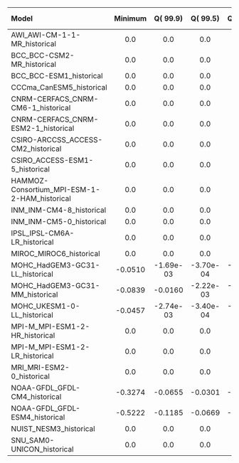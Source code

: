Model | Minimum | Q(   99.9) | Q(   99.5) | Q(   99.0) | Q(   95.0) | Q(   90.0) | Q(   75.0) | Q(   50.0) | Q(   25.0) | Q(   10.0) | Q(    5.0) | Q( 1.0000) | Q( 0.5000) | Q( 0.1000) | Maximum
 :-- |  :--:  |  :--:  |  :--:  |  :--:  |  :--:  |  :--:  |  :--:  |  :--:  |  :--:  |  :--:  |  :--:  |  :--:  |  :--:  |  :--:  |  :--: 
AWI_AWI-CM-1-1-MR_historical | 0.0 | 0.0 | 0.0 | 0.0 | 0.0 | 0.0 | 0.0 | 0.0 | 0.0 | 0.0 |     2.0 |    68.1 |    90.1 |   154.1 |  4.54e+04
BCC_BCC-CSM2-MR_historical | 0.0 | 0.0 | 0.0 | 0.0 | 0.0 | 0.0 | 0.0 |    14.7 |   999.9 |  1.00e+03 |  1.00e+03 |  1.00e+03 |  1.00e+03 |  1.00e+03 |  1.00e+03
BCC_BCC-ESM1_historical | 0.0 | 0.0 | 0.0 | 0.0 | 0.0 | 0.0 | 0.0 |     4.9 |   999.9 |  1.00e+03 |  1.00e+03 |  1.00e+03 |  1.00e+03 |  1.00e+03 |  1.00e+03
CCCma_CanESM5_historical | 0.0 | 0.0 | 0.0 | 0.0 | 0.0 | 0.0 | 0.0 | 0.0 | 0.0 |   100.0 |   100.0 |   133.1 |   212.4 |  4.24e+03 |  5.26e+03
CNRM-CERFACS_CNRM-CM6-1_historical | 0.0 | 0.0 | 0.0 | 0.0 | 0.0 | 0.0 | 0.0 |  0.4402 |  7.50e+05 |  7.50e+05 |  7.50e+05 |  7.51e+05 |  7.51e+05 |  7.52e+05 |  7.54e+05
CNRM-CERFACS_CNRM-ESM2-1_historical | 0.0 | 0.0 | 0.0 | 0.0 | 0.0 | 0.0 | 0.0 |  0.0430 |  7.50e+05 |  7.50e+05 |  7.50e+05 |  7.51e+05 |  7.51e+05 |  7.53e+05 |  7.62e+05
CSIRO-ARCCSS_ACCESS-CM2_historical | 0.0 | 0.0 | 0.0 | 0.0 | 0.0 | 0.0 | 0.0 |   128.3 |  9.47e+05 |  3.50e+06 |  6.54e+06 |  1.53e+07 |  1.79e+07 |  2.14e+07 |  3.27e+07
CSIRO_ACCESS-ESM1-5_historical | 0.0 | 0.0 | 0.0 | 0.0 | 0.0 | 0.0 | 0.0 |  0.5074 |  1.10e+03 |  1.10e+03 |  1.10e+03 |  1.10e+03 |  1.11e+03 |  1.14e+03 |  1.88e+03
HAMMOZ-Consortium_MPI-ESM-1-2-HAM_historical | 0.0 | 0.0 | 0.0 | 0.0 | 0.0 | 0.0 | 0.0 | 0.0 | 0.0 | 0.0 |     7.8 |    73.9 |    93.7 |   146.8 |  1.39e+03
INM_INM-CM4-8_historical | 0.0 | 0.0 | 0.0 | 0.0 | 0.0 | 0.0 | 0.0 | 0.0 | 0.0 | 0.0 |    14.6 |    70.4 |    92.5 |   183.9 |  1.48e+03
INM_INM-CM5-0_historical | 0.0 | 0.0 | 0.0 | 0.0 | 0.0 | 0.0 | 0.0 | 0.0 | 0.0 | 0.0 |    12.6 |    68.0 |    88.8 |   170.1 |  1.32e+03
IPSL_IPSL-CM6A-LR_historical | 0.0 | 0.0 | 0.0 | 0.0 | 0.0 | 0.0 | 0.0 | 0.0 |    20.1 |    93.5 |   244.4 |  3.00e+03 |  3.01e+03 |  3.20e+03 |  4.72e+03
MIROC_MIROC6_historical | 0.0 | 0.0 | 0.0 | 0.0 | 0.0 | 0.0 | 0.0 |  0.7699 |   193.0 |  1.00e+03 |  1.00e+03 |  1.00e+03 |  1.00e+03 |  1.00e+03 |  1.00e+03
MOHC_HadGEM3-GC31-LL_historical | -0.0510 | -1.69e-03 | -3.70e-04 | -1.00e-04 | -2.70e-09 | 0.0 | 0.0 |     2.5 |  3.24e+04 |  8.00e+04 |  1.38e+05 |  3.70e+05 |  4.62e+05 |  5.63e+05 |  9.56e+05
MOHC_HadGEM3-GC31-MM_historical | -0.0839 | -0.0160 | -2.22e-03 | -4.45e-04 | -4.65e-08 | 0.0 | 0.0 |     2.9 |  1.99e+04 |  3.98e+04 |  6.20e+04 |  1.69e+05 |  2.14e+05 |  2.82e+05 |  6.35e+05
MOHC_UKESM1-0-LL_historical | -0.0457 | -2.74e-03 | -3.40e-04 | -7.06e-05 | -3.63e-10 | -5.11e-22 | 0.0 |     5.0 |  8.07e+04 |  2.82e+05 |  4.93e+05 |  1.32e+06 |  1.63e+06 |  1.97e+06 |  2.97e+06
MPI-M_MPI-ESM1-2-HR_historical | 0.0 | 0.0 | 0.0 | 0.0 | 0.0 | 0.0 | 0.0 | 0.0 | 0.0 | 0.0 |     2.9 |    69.2 |    90.2 |   149.7 |  2.00e+03
MPI-M_MPI-ESM1-2-LR_historical | 0.0 | 0.0 | 0.0 | 0.0 | 0.0 | 0.0 | 0.0 | 0.0 | 0.0 | 0.0 |     7.5 |    74.0 |    93.7 |   147.4 |  1.50e+03
MRI_MRI-ESM2-0_historical | 0.0 | 0.0 | 0.0 | 0.0 | 0.0 | 0.0 | 0.0 |    11.4 |  1.00e+04 |  1.00e+04 |  1.00e+04 |  1.00e+04 |  1.00e+04 |  1.00e+04 |  1.00e+04
NOAA-GFDL_GFDL-CM4_historical | -0.3274 | -0.0655 | -0.0301 | -0.0174 | -2.69e-04 | 0.0 | 0.0 | 0.0 | 0.0 |   999.5 |  1.00e+03 |  1.00e+03 |  1.00e+03 |  1.00e+03 |  1.00e+03
NOAA-GFDL_GFDL-ESM4_historical | -0.5222 | -0.1185 | -0.0669 | -0.0473 | -6.78e-03 | 0.0 | 0.0 | 0.0 | 0.0 |   999.8 |  1.00e+03 |  1.00e+03 |  1.00e+03 |  1.00e+03 |  1.00e+03
NUIST_NESM3_historical | 0.0 | 0.0 | 0.0 | 0.0 | 0.0 | 0.0 | 0.0 | 0.0 | 0.0 | 0.0 |     4.0 |    24.8 |    31.4 |    49.7 |   339.6
SNU_SAM0-UNICON_historical | 0.0 | 0.0 | 0.0 | 0.0 | 0.0 | 0.0 | 0.0 |     6.4 |  1.00e+03 |  1.00e+03 |  1.00e+03 |  1.00e+03 |  1.00e+03 |  1.00e+03 |  1.00e+03
